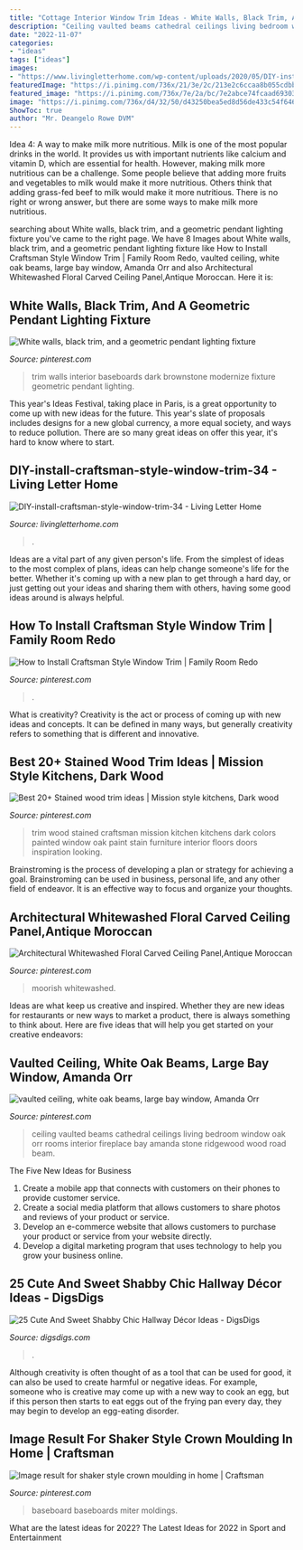 ```yaml
---
title: "Cottage Interior Window Trim Ideas - White Walls, Black Trim, And A Geometric Pendant Lighting Fixture"
description: "Ceiling vaulted beams cathedral ceilings living bedroom window oak orr rooms interior fireplace bay amanda stone ridgewood wood road beam"
date: "2022-11-07"
categories:
- "ideas"
tags: ["ideas"]
images:
- "https://www.livingletterhome.com/wp-content/uploads/2020/05/DIY-install-craftsman-style-window-trim-34.jpg"
featuredImage: "https://i.pinimg.com/736x/21/3e/2c/213e2c6ccaa8b055cdbbf4660413423f.jpg"
featured_image: "https://i.pinimg.com/736x/7e/2a/bc/7e2abce74fcaad69303caf3c7555b474--cathedral-ceiling-bedroom-cathedral-ceilings.jpg"
image: "https://i.pinimg.com/736x/d4/32/50/d43250bea5ed8d56de433c54f646d1b4.jpg"
ShowToc: true
author: "Mr. Deangelo Rowe DVM"
---
```



Idea 4: A way to make milk more nutritious.
Milk is one of the most popular drinks in the world. It provides us with important nutrients like calcium and vitamin D, which are essential for health. However, making milk more nutritious can be a challenge. Some people believe that adding more fruits and vegetables to milk would make it more nutritious. Others think that adding grass-fed beef to milk would make it more nutritious. There is no right or wrong answer, but there are some ways to make milk more nutritious.

	

		
searching about White walls, black trim, and a geometric pendant lighting fixture you've came to the right page. We have 8 Images about White walls, black trim, and a geometric pendant lighting fixture like How to Install Craftsman Style Window Trim | Family Room Redo, vaulted ceiling, white oak beams, large bay window, Amanda Orr and also Architectural Whitewashed Floral Carved Ceiling Panel,Antique Moroccan. Here it is:
		
    
## White Walls, Black Trim, And A Geometric Pendant Lighting Fixture

<img loading=lazy src="https://i.pinimg.com/736x/d4/32/50/d43250bea5ed8d56de433c54f646d1b4.jpg" onerror="this.onerror=null;this.src='https://tse4.mm.bing.net/th?id=OIP.x0-lwAxwPXMXqWIvrhoIxgHaLH&amp;pid=15.1';" alt="White walls, black trim, and a geometric pendant lighting fixture">

_Source: pinterest.com_

>trim walls interior baseboards dark brownstone modernize fixture geometric pendant lighting. 

	

This year's Ideas Festival, taking place in Paris, is a great opportunity to come up with new ideas for the future. This year's slate of proposals includes designs for a new global currency, a more equal society, and ways to reduce pollution. There are so many great ideas on offer this year, it's hard to know where to start.

    
## DIY-install-craftsman-style-window-trim-34 - Living Letter Home

<img loading=lazy src="https://www.livingletterhome.com/wp-content/uploads/2020/05/DIY-install-craftsman-style-window-trim-34.jpg" onerror="this.onerror=null;this.src='https://tse2.mm.bing.net/th?id=OIP.CANpOb5QzL58QTdFjsikrQHaLH&amp;pid=15.1';" alt="DIY-install-craftsman-style-window-trim-34 - Living Letter Home">

_Source: livingletterhome.com_

>. 

	

Ideas are a vital part of any given person's life. From the simplest of ideas to the most complex of plans, ideas can help change someone's life for the better. Whether it's coming up with a new plan to get through a hard day, or just getting out your ideas and sharing them with others, having some good ideas around is always helpful.

    
## How To Install Craftsman Style Window Trim | Family Room Redo

<img loading=lazy src="https://i.pinimg.com/736x/c2/c6/af/c2c6afaca794e898b010e5fd0c82607a--white-window-trim-window-molding-trim.jpg?b=t" onerror="this.onerror=null;this.src='https://tse3.mm.bing.net/th?id=OIP.kSwGRsm4Mfes9oDisUb2ogHaLH&amp;pid=15.1';" alt="How to Install Craftsman Style Window Trim | Family Room Redo">

_Source: pinterest.com_

>. 

	

What is creativity?
Creativity is the act or process of coming up with new ideas and concepts. It can be defined in many ways, but generally creativity refers to something that is different and innovative.

    
## Best 20+ Stained Wood Trim Ideas | Mission Style Kitchens, Dark Wood

<img loading=lazy src="https://i.pinimg.com/736x/af/47/6c/af476c71e1ad83e49d7e7bfd6a997c4b.jpg" onerror="this.onerror=null;this.src='https://tse1.mm.bing.net/th?id=OIP.aZUlv4NFhaxOGm-j6KjxTgAAAA&amp;pid=15.1';" alt="Best 20+ Stained wood trim ideas | Mission style kitchens, Dark wood">

_Source: pinterest.com_

>trim wood stained craftsman mission kitchen kitchens dark colors painted window oak paint stain furniture interior floors doors inspiration looking. 

	

Brainstroming is the process of developing a plan or strategy for achieving a goal. Brainstroming can be used in business, personal life, and any other field of endeavor. It is an effective way to focus and organize your thoughts.

    
## Architectural Whitewashed Floral Carved Ceiling Panel,Antique Moroccan

<img loading=lazy src="https://i.pinimg.com/736x/21/3e/2c/213e2c6ccaa8b055cdbbf4660413423f.jpg" onerror="this.onerror=null;this.src='https://tse3.mm.bing.net/th?id=OIP.CJ7dAdS1DppStYwd3TVlpwHaJ3&amp;pid=15.1';" alt="Architectural Whitewashed Floral Carved Ceiling Panel,Antique Moroccan">

_Source: pinterest.com_

>moorish whitewashed. 

	

Ideas are what keep us creative and inspired. Whether they are new ideas for restaurants or new ways to market a product, there is always something to think about. Here are five ideas that will help you get started on your creative endeavors: 

    
## Vaulted Ceiling, White Oak Beams, Large Bay Window, Amanda Orr

<img loading=lazy src="https://i.pinimg.com/736x/7e/2a/bc/7e2abce74fcaad69303caf3c7555b474--cathedral-ceiling-bedroom-cathedral-ceilings.jpg" onerror="this.onerror=null;this.src='https://tse4.mm.bing.net/th?id=OIP.dVYfT_Rw-QdeWRzeNcrtwwHaLI&amp;pid=15.1';" alt="vaulted ceiling, white oak beams, large bay window, Amanda Orr">

_Source: pinterest.com_

>ceiling vaulted beams cathedral ceilings living bedroom window oak orr rooms interior fireplace bay amanda stone ridgewood wood road beam. 

	

The Five New Ideas for Business
1. Create a mobile app that connects with customers on their phones to provide customer service. 
2. Create a social media platform that allows customers to share photos and reviews of your product or service. 
3. Develop an e-commerce website that allows customers to purchase your product or service from your website directly. 
4. Develop a digital marketing program that uses technology to help you grow your business online.

    
## 25 Cute And Sweet Shabby Chic Hallway Décor Ideas - DigsDigs

<img loading=lazy src="https://www.digsdigs.com/photos/cute-and-sweet-shabby-chic-hallway-decor-ideas-10-554x870.jpg" onerror="this.onerror=null;this.src='https://tse4.mm.bing.net/th?id=OIP.gC7Cw5CUJbwtn2dFWDrE5wHaLo&amp;pid=15.1';" alt="25 Cute And Sweet Shabby Chic Hallway Décor Ideas - DigsDigs">

_Source: digsdigs.com_

>. 

	

Although creativity is often thought of as a tool that can be used for good, it can also be used to create harmful or negative ideas. For example, someone who is creative may come up with a new way to cook an egg, but if this person then starts to eat eggs out of the frying pan every day, they may begin to develop an egg-eating disorder.

    
## Image Result For Shaker Style Crown Moulding In Home | Craftsman

<img loading=lazy src="https://i.pinimg.com/736x/60/4a/94/604a9481f904edacc3a5965f5fd522c4.jpg" onerror="this.onerror=null;this.src='https://tse4.mm.bing.net/th?id=OIP.sywgTLdej8SsHcFBAPoeTwHaJ3&amp;pid=15.1';" alt="Image result for shaker style crown moulding in home | Craftsman">

_Source: pinterest.com_

>baseboard baseboards miter moldings. 

	

What are the latest ideas for 2022?
The Latest Ideas for 2022 in Sport and Entertainment

